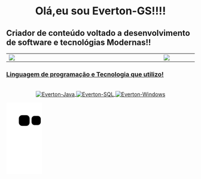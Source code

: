 
  <h1 align="center"> Olá,eu sou Everton-GS!!!!</h1>
  <h2>Criador de conteúdo voltado a desenvolvimento de software  e tecnológias Modernas!!</h2>



<div align="center">
  <a href="https://github.com/Everton-GS">  
<table>
    <tr>
        <td><img width="400px" align="left" src="https://github-readme-stats.vercel.app/api/top-langs/?username=Everton-GS&hide=html&layout=compact&theme=dracula" /></td>
        <td><img width="495px" align="left" src="https://github-readme-stats.vercel.app/api?username=Everton-GS&theme=dracula"/></td>
    </tr>   
</table>
 <h3 align="left">Linguagem de programação e Tecnologia que utilizo!</h3>
</div>
   <center>
   <div style="display: inline_block"><br>
   <img align="center" alt="Everton-Java" height="60" width="60" src="https://cdn.jsdelivr.net/gh/devicons/devicon/icons/java/java-original-wordmark.svg"/>
   <img align="center" alt="Everton-SQL"  height="60" width="60" src="https://cdn.jsdelivr.net/gh/devicons/devicon/icons/mysql/mysql-original-wordmark.svg"/>
   <img align="center" alt="Everton-Windows" height"60" width="60" src="https://cdn.jsdelivr.net/gh/devicons/devicon/icons/windows8/windows8-original.svg" />  
  </div>
  </center>
<div> 
  
  ![Snake animation](https://github.com/Everton-GS/Everton-GS/blob/output/github-contribution-grid-snake.svg)
  
  
</div>

